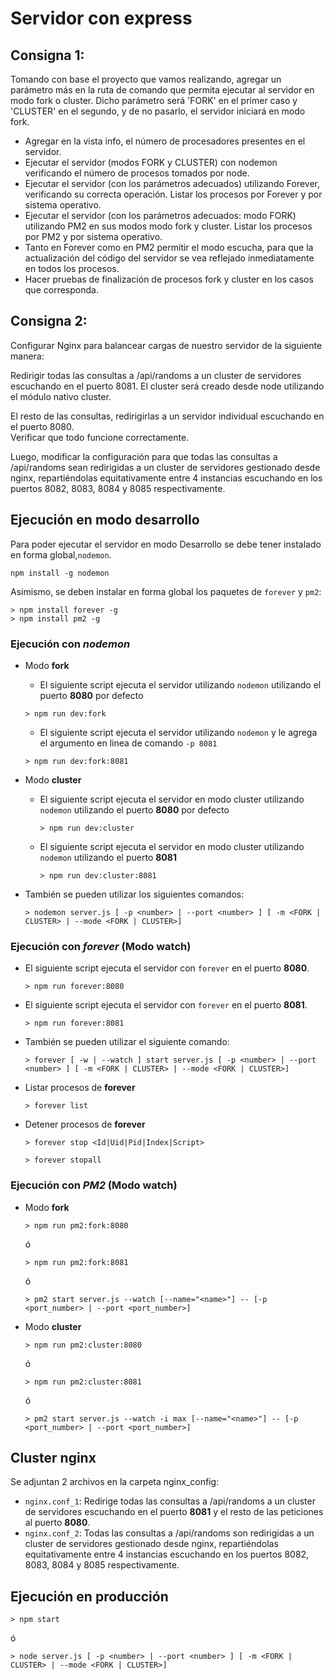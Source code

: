 # Servidor con express

## Consigna 1:

Tomando con base el proyecto que vamos realizando, agregar un parámetro más en la ruta de comando que permita ejecutar al servidor en modo fork o cluster. Dicho parámetro será 'FORK' en el primer caso y 'CLUSTER' en el segundo, y de no pasarlo, el servidor iniciará en modo fork.
- Agregar en la vista info, el número de procesadores presentes en el servidor.
- Ejecutar el servidor (modos FORK y CLUSTER) con nodemon verificando el número de procesos tomados por node.
- Ejecutar el servidor (con los parámetros adecuados) utilizando Forever, verificando su correcta operación. Listar los procesos por Forever y por sistema operativo.
- Ejecutar el servidor (con los parámetros adecuados: modo FORK) utilizando PM2 en sus modos modo fork y cluster. Listar los procesos por PM2 y por sistema operativo.
- Tanto en Forever como en PM2 permitir el modo escucha, para que la actualización del código del servidor se vea reflejado inmediatamente en todos los procesos.
- Hacer pruebas de finalización de procesos fork y cluster en los casos que corresponda.


## Consigna 2:
Configurar Nginx para balancear cargas de nuestro servidor de la siguiente manera:  

Redirigir todas las consultas a /api/randoms a un cluster de servidores escuchando en el puerto 8081. El cluster será creado desde node utilizando el módulo nativo cluster.  

El resto de las consultas, redirigirlas a un servidor individual escuchando en el puerto 8080.  
Verificar que todo funcione correctamente.  

Luego, modificar la configuración para que todas las consultas a /api/randoms sean redirigidas a un cluster de servidores gestionado desde nginx, repartiéndolas equitativamente entre 4 instancias escuchando en los puertos 8082, 8083, 8084 y 8085 respectivamente.



## Ejecución en modo desarrollo

Para poder ejecutar el servidor en modo Desarrollo se debe tener instalado en forma global,``nodemon``.  
```console
npm install -g nodemon
```

Asimismo, se deben instalar en forma global los paquetes de ``forever`` y ``pm2``:
```condole
> npm install forever -g
> npm install pm2 -g
```

### Ejecución con _nodemon_

- Modo __fork__

    - El siguiente script ejecuta el servidor utilizando ``nodemon`` utilizando el puerto __8080__ por defecto 
    ```console
    > npm run dev:fork 
    ```
    - El siguiente script ejecuta el servidor utilizando ``nodemon`` y le agrega el argumento en linea de comando ``-p 8081``

    ```console
    > npm run dev:fork:8081 
    ```

- Modo __cluster__

  - El siguiente script ejecuta el servidor en modo cluster utilizando ``nodemon`` utilizando el puerto __8080__ por defecto
    ```console
    > npm run dev:cluster
    ```

  - El siguiente script ejecuta el servidor en modo cluster utilizando ``nodemon`` utilizando el puerto __8081__
    ```console
    > npm run dev:cluster:8081
    ```

- También se pueden utilizar los siguientes comandos:

    ```console
    > nodemon server.js [ -p <number> | --port <number> ] [ -m <FORK | CLUSTER> | --mode <FORK | CLUSTER>]
    ```

### Ejecución con _forever_ (Modo watch)

- El siguiente script ejecuta el servidor con ``forever`` en el puerto __8080__.
    ```console
    > npm run forever:8080
    ```

- El siguiente script ejecuta el servidor con ``forever`` en el puerto __8081__.
    ```console
    > npm run forever:8081
    ```
- También se pueden utilizar el siguiente comando:
    ```console
    > forever [ -w | --watch ] start server.js [ -p <number> | --port <number> ] [ -m <FORK | CLUSTER> | --mode <FORK | CLUSTER>]
    ```
- Listar procesos de __forever__
    ```console
    > forever list
    ```
- Detener procesos de __forever__
    ```console
    > forever stop <Id|Uid|Pid|Index|Script>
    ```

    ```console
    > forever stopall
    ```

### Ejecución con _PM2_ (Modo watch)

- Modo __fork__

  ```console
  > npm run pm2:fork:8080
  ```
  
  ó
  
  ```console
  > npm run pm2:fork:8081
  ```

  ó

  ```console
  > pm2 start server.js --watch [--name="<name>"] -- [-p <port_number> | --port <port_number>]
  ```

- Modo __cluster__

  ```console
  > npm run pm2:cluster:8080
  ```

  ó

  ```console
  > npm run pm2:cluster:8081
  ```

  ó

  ```console
  > pm2 start server.js --watch -i max [--name="<name>"] -- [-p <port_number> | --port <port_number>]
  ```


## Cluster nginx

Se adjuntan 2 archivos en la carpeta nginx_config:

- ``nginx.conf_1``: Redirige todas las consultas a /api/randoms a un cluster de servidores escuchando en el puerto __8081__ y el resto de las peticiones al puerto __8080__.
- ``nginx.conf_2``: Todas las consultas a /api/randoms son redirigidas a un cluster de servidores gestionado desde nginx, repartiéndolas equitativamente entre 4 instancias escuchando en los puertos 8082, 8083, 8084 y 8085 respectivamente.

## Ejecución en producción

```console
> npm start
```
ó

```console
> node server.js [ -p <number> | --port <number> ] [ -m <FORK | CLUSTER> | --mode <FORK | CLUSTER>]
```
